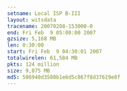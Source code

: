 ```yaml
---
setname: Local ISP B-III
layout: witsdata
tracename: 20070208-153000-0
end: Fri Feb  9 05:00:00 2007
gzsize: 5,168 MB
len: 0:30:00
start: Fri Feb  9 04:30:01 2007
totalwirelen: 61,584 MB
pkts: 124 million
size: 9,075 MB
md5: 506940d3580b1e6d5c867f8d37619e8f
---
```

